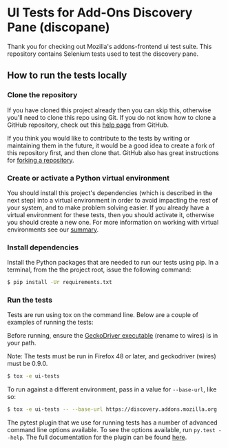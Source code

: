 # UI Tests for Add-Ons Discovery Pane (discopane)

Thank you for checking out Mozilla's addons-frontend ui test suite.
This repository contains Selenium tests used to test the discovery pane.

## How to run the tests locally

### Clone the repository
If you have cloned this project already then you can skip this, otherwise you'll need to clone this repo using Git.
If you do not know how to clone a GitHub repository, check out this
[help page][git-clone] from GitHub.

If you think you would like to contribute to the tests by writing or maintaining them in the future,
it would be a good idea to create a fork of this repository first, and then clone that.
GitHub also has great instructions for [forking a repository][git-fork].

### Create or activate a Python virtual environment
You should install this project's dependencies (which is described in the next step) into a virtual environment
in order to avoid impacting the rest of your system, and to make problem solving easier.
If you already have a virtual environment for these tests, then you should activate it,
otherwise you should create a new one.
For more information on working with virtual environments see our
[summary][virtualenv].

### Install dependencies
Install the Python packages that are needed to run our tests using pip. In a terminal,
from the the project root, issue the following command:

```bash
$ pip install -Ur requirements.txt
```

### Run the tests
Tests are run using tox on the command line. Below are a couple of examples of running the tests:

Before running, ensure the [GeckoDriver executable][geckodriver] (rename to wires) is in your path.

Note: The tests must be run in Firefox 48 or later, and geckodriver (wires) must be 0.9.0.

```bash
$ tox -e ui-tests
```

To run against a different environment, pass in a value for `--base-url`, like so:

```bash
$ tox -e ui-tests -- --base-url https://discovery.addons.mozilla.org
```

The pytest plugin that we use for running tests has a number of advanced
command line options available. To see the options available, run
`py.test --help`. The full documentation for the plugin can be found
[here][pytest-selenium].

[git-clone]: https://help.github.com/articles/cloning-a-repository/
[git-fork]: https://help.github.com/articles/fork-a-repo/
[geckodriver]: https://developer.mozilla.org/en-US/docs/Mozilla/QA/Marionette/WebDriver#Setting_up_the_Marionette_executable
[pytest-selenium]: http://pytest-selenium.readthedocs.org/
[virtualenv]: https://wiki.mozilla.org/QA/Execution/Web_Testing/Automation/Virtual_Environments
